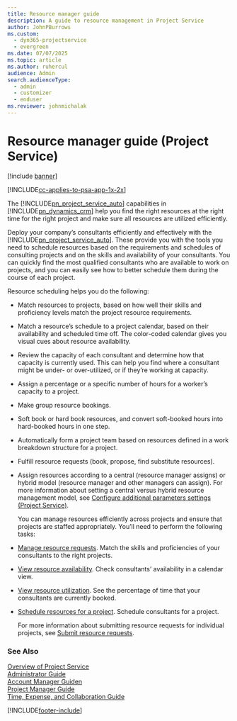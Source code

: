 ```yaml
---
title: Resource manager guide
description: A guide to resource management in Project Service
author: JohnPBurrows
ms.custom: 
  - dyn365-projectservice
  - evergreen
ms.date: 07/07/2025
ms.topic: article
ms.author: ruhercul
audience: Admin
search.audienceType: 
  - admin
  - customizer
  - enduser
ms.reviewer: johnmichalak
---
```

# Resource manager guide (Project Service)

[!include [banner](../includes/psa-now-project-operations.md)]

[!INCLUDE[cc-applies-to-psa-app-1x-2x](../includes/cc-applies-to-psa-app-1x-2x.md)]

The [!INCLUDE[pn_project_service_auto](../includes/pn-project-service-auto.md)] capabilities in [!INCLUDE[pn_dynamics_crm](../includes/pn-dynamics-crm.md)] help you find the right resources at the right time for the right project and make sure all resources are utilized efficiently.  
  
 Deploy your company’s consultants efficiently and effectively with the [!INCLUDE[pn_project_service_auto](../includes/pn-project-service-auto.md)]. These provide you with the tools you need to schedule resources based on the requirements and schedules of consulting projects and on the skills and availability of your consultants. You can quickly find the most qualified consultants who are available to work on projects, and you can easily see how to better schedule them during the course of each project.  
  
 Resource scheduling helps you do the following:  
  
- Match resources to projects, based on how well their skills and proficiency levels match the project resource requirements.  
  
- Match a resource’s schedule to a project calendar, based on their availability and scheduled time off. The color-coded calendar gives you visual cues about resource availability.  
  
- Review the capacity of each consultant and determine how that capacity is currently used. This can help you find where a consultant might be under- or over-utilized, or if they’re working at capacity.  
  
- Assign a percentage or a specific number of hours for a worker’s capacity to a project.  
  
- Make group resource bookings.  
  
- Soft book or hard book resources, and convert soft-booked hours into hard-booked hours in one step.  
  
- Automatically form a project team based on resources defined in a work breakdown structure for a project.  
  
- Fulfill resource requests (book, propose, find substitute resources).  
  
- Assign resources according to a central (resource manager assigns) or hybrid model (resource manager and other managers can assign). For more information about setting a central versus hybrid resource management model, see [Configure additional parameters settings (Project Service)](../psa/configure-additional-parameters-settings.md).  
  
  You can manage resources efficiently across projects and ensure that projects are staffed appropriately. You’ll need to perform the following tasks:  
  
- [Manage resource requests](../psa/manage-resource-requests.md). Match the skills and proficiencies of your consultants to the right projects.  
  
- [View resource availability](../psa/view-resource-availability.md). Check consultants’ availability in a calendar view.  
  
- [View resource utilization](../psa/view-resource-utilization.md). See the percentage of time that your consultants are currently booked.  
  
- [Schedule resources for a project](../psa/schedule-resources-project.md). Schedule consultants for a project.  
  
  For more information about submitting resource requests for individual projects, see [Submit resource requests](../psa/submit-resource-requests.md).  
  
### See Also  
 [Overview of Project Service](../psa/overview.md)   
 [Administrator Guide](../psa/admin-guide.md)   
 [Account Manager Guiden](../psa/account-manager-guide.md)   
 [Project Manager Guide](../psa/project-manager-guide.md)   
 [Time, Expense, and Collaboration Guide](../psa/time-expense-collaboration-guide.md)


[!INCLUDE[footer-include](../includes/footer-banner.md)]
